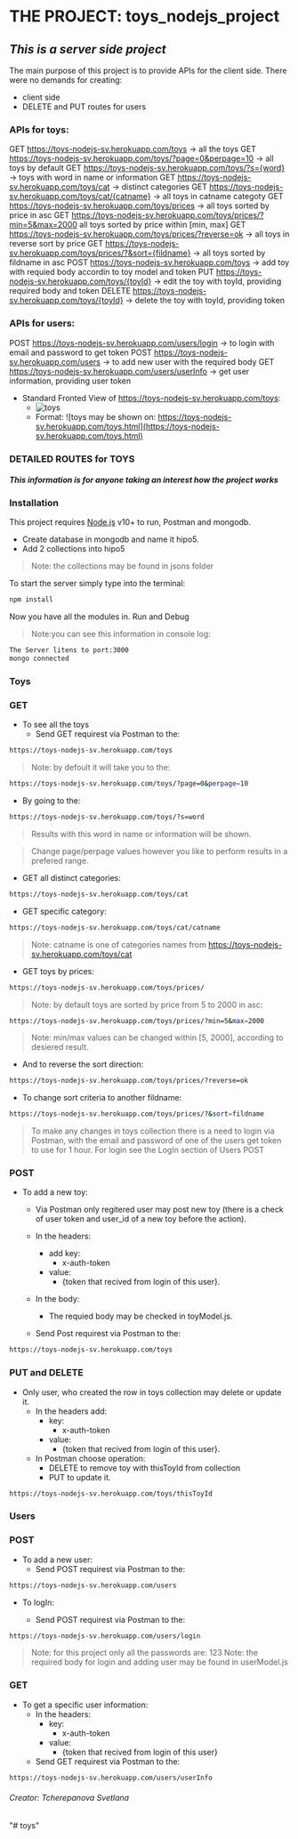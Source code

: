 # __THE PROJECT: toys_nodejs_project__

## *This is a server side project*

The main purpose of this project is to provide APIs for the client side.
There were no demands for creating:

* client side
* DELETE and PUT routes for users 

### __APIs for toys:__

GET https://toys-nodejs-sv.herokuapp.com/toys -> all the toys
GET https://toys-nodejs-sv.herokuapp.com/toys/?page=0&perpage=10 -> all toys by default
GET https://toys-nodejs-sv.herokuapp.com/toys/?s={word} -> toys with word in name or information
GET https://toys-nodejs-sv.herokuapp.com/toys/cat -> distinct categories
GET https://toys-nodejs-sv.herokuapp.com/toys/cat/{catname} -> all toys in catname categoty
GET https://toys-nodejs-sv.herokuapp.com/toys/prices -> all toys sorted by price in asc
GET https://toys-nodejs-sv.herokuapp.com/toys/prices/?min=5&max=2000 all toys sorted by price within [min, max]
GET https://toys-nodejs-sv.herokuapp.com/toys/prices/?reverse=ok -> all toys in reverse sort by price
GET https://toys-nodejs-sv.herokuapp.com/toys/prices/?&sort={fildname} -> all toys sorted by fildname in asc
POST https://toys-nodejs-sv.herokuapp.com/toys -> add toy with requied body accordin to toy model and token
PUT https://toys-nodejs-sv.herokuapp.com/toys/{toyId} -> edit the toy with toyId, providing required body and token
DELETE https://toys-nodejs-sv.herokuapp.com/toys/{toyId} -> delete the toy with toyId, providing token

### __APIs for users:__

POST https://toys-nodejs-sv.herokuapp.com/users/login -> to login with email and password to get token
POST https://toys-nodejs-sv.herokuapp.com/users -> to add new user with the required body
GET https://toys-nodejs-sv.herokuapp.com/users/userInfo -> get user information, providing user token



* Standard Fronted View of https://toys-nodejs-sv.herokuapp.com/toys:
  * ![toys](https://toys-nodejs-sv.herokuapp.com/iconic.png)
  * Format: ![toys may be shown on: https://toys-nodejs-sv.herokuapp.com/toys.html](https://toys-nodejs-sv.herokuapp.com/toys.html)

### __DETAILED ROUTES for TOYS__

#### *This information is for anyone taking an interest how the project works*

### __Installation__

This project requires [Node.js](https://nodejs.org/) v10+ to run, Postman and mongodb.

* Create database in mongodb and name it hipo5.
* Add 2 collections into hipo5

> Note: the collections may be found in jsons folder

To start the server simply type into the terminal:

```sh
npm install
```

Now you have all the modules in.
Run and Debug

> Note:you can see this information in console log:

```sh
The Server litens to port:3000
mongo connected
```

### __Toys__

### GET

* To see all the toys
  * Send GET requirest via Postman to the:

```sh
https://toys-nodejs-sv.herokuapp.com/toys
```

> Note: by defoult it will take you to the:

```sh
https://toys-nodejs-sv.herokuapp.com/toys/?page=0&perpage=10
```

* By going to the:

```sh
https://toys-nodejs-sv.herokuapp.com/toys/?s=word
```

> Results with this word in name or information will be shown.

> Change page/perpage values however you like to perform results in a prefered range.

* GET all distinct categories:

```sh
https://toys-nodejs-sv.herokuapp.com/toys/cat
```

* GET specific category:

```sh
https://toys-nodejs-sv.herokuapp.com/toys/cat/catname
```

> Note: catname is one of categories names from https://toys-nodejs-sv.herokuapp.com/toys/cat
 
* GET toys by prices:
 
```sh
https://toys-nodejs-sv.herokuapp.com/toys/prices/
```

> Note: by default toys are sorted by price from 5 to 2000 in asc:

```sh
https://toys-nodejs-sv.herokuapp.com/toys/prices/?min=5&max=2000
```
> Note: min/max values can be changed within [5, 2000], according to desiered result.

* And to reverse the sort direction:

```sh
https://toys-nodejs-sv.herokuapp.com/toys/prices/?reverse=ok
```

* To change sort criteria to another fildname:

```sh
https://toys-nodejs-sv.herokuapp.com/toys/prices/?&sort=fildname
```

> To make any changes in toys collection there is a need to login via Postman, with the email and password of one of the users get token to use for 1 hour.
> For login see the LogIn section of Users POST

### POST

* To add a new toy:

  * Via Postman only regitered user may post new toy (there is a check of user token and user_id of a new toy before the action).

  * In the headers:
    * add key:
      * x-auth-token
    * value:
      * {token that recived from login of this user}. 
  * In the body:
     * The requied body may be checked in toyModel.js.

  * Send Post requirest via Postman to the:

```sh
https://toys-nodejs-sv.herokuapp.com/toys
```

### PUT and DELETE

* Only user, who created the row in toys collection may delete or update it. 
  * In the headers add:
    * key:
      * x-auth-token
    * value:
      * {token that recived from login of this user}.
  * In Postman choose operation:
    * DELETE to remove toy with thisToyId from collection
    * PUT to update it.

```sh
https://toys-nodejs-sv.herokuapp.com/toys/thisToyId
```

### __Users__

### POST

* To add a new user:
  * Send POST requirest via Postman to the:

```sh
https://toys-nodejs-sv.herokuapp.com/users
```

* To logIn:

  * Send POST requirest via Postman to the:

```sh
https://toys-nodejs-sv.herokuapp.com/users/login
```

> Note: for this project only all the passwords are: 123
> Note: the required body for login and adding user may be found in userModel.js

### GET

* To get a specific user information:
  * In the headers:
    * key:
      * x-auth-token
    * value:
      * {token that recived from login of this user}
  * Send GET requirest via Postman to the:

```sh
https://toys-nodejs-sv.herokuapp.com/users/userInfo
```

###### Creator: Tcherepanova Svetlana



"# toys" 
